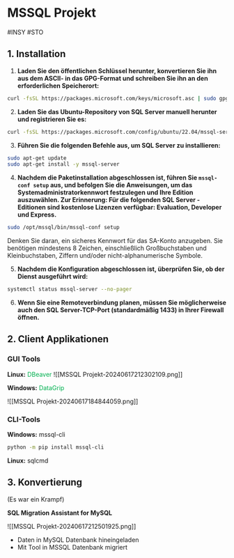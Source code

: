 # MSSQL Projekt
#INSY #STO 

## 1. Installation

1. **Laden Sie den öffentlichen Schlüssel herunter, konvertieren Sie ihn aus dem ASCII- in das GPG-Format und schreiben Sie ihn an den erforderlichen Speicherort:**

```bash
curl -fsSL https://packages.microsoft.com/keys/microsoft.asc | sudo gpg --dearmor -o /usr/share/keyrings/microsoft-prod.gpg
```


2. **Laden Sie das Ubuntu-Repository von SQL Server manuell herunter und registrieren Sie es:**

```bash
curl -fsSL https://packages.microsoft.com/config/ubuntu/22.04/mssql-server-2022.list | sudo tee /etc/apt/sources.list.d/mssql-server-2022.list
```


3. **Führen Sie die folgenden Befehle aus, um SQL Server zu installieren:**

```bash
sudo apt-get update
sudo apt-get install -y mssql-server
```

4. **Nachdem die Paketinstallation abgeschlossen ist, führen Sie `mssql-conf setup` aus, und befolgen Sie die Anweisungen, um das Systemadministratorkennwort festzulegen und Ihre Edition auszuwählen. Zur Erinnerung: Für die folgenden SQL Server -Editionen sind kostenlose Lizenzen verfügbar: Evaluation, Developer und Express.**

```bash
sudo /opt/mssql/bin/mssql-conf setup
```
Denken Sie daran, ein sicheres Kennwort für das SA-Konto anzugeben. Sie benötigen mindestens 8 Zeichen, einschließlich Großbuchstaben und Kleinbuchstaben, Ziffern und/oder nicht-alphanumerische Symbole.


5. **Nachdem die Konfiguration abgeschlossen ist, überprüfen Sie, ob der Dienst ausgeführt wird:**
```bash
systemctl status mssql-server --no-pager
```


6. **Wenn Sie eine Remoteverbindung planen, müssen Sie möglicherweise auch den SQL Server-TCP-Port (standardmäßig 1433) in Ihrer Firewall öffnen.**


## 2. Client Applikationen

### GUI Tools

**Linux:**
<span style="color:#00b050">DBeaver</span>
![[MSSQL Projekt-20240617212302109.png]]

**Windows:**
<span style="color:#00b050">DataGrip</span>

![[MSSQL Projekt-20240617184844059.png]]


### CLI-Tools

**Windows:** mssql-cli

```bash
python -m pip install mssql-cli
```

**Linux:** sqlcmd


## 3. Konvertierung

(Es war ein Krampf)

**SQL Migration Assistant for MySQL**

![[MSSQL Projekt-20240617212501925.png]]

- Daten in MySQL Datenbank hineingeladen
- Mit Tool in MSSQL Datenbank migriert

